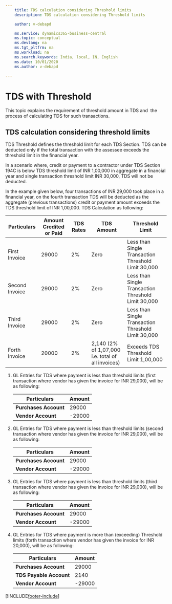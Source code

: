 ```yaml
---
    title: TDS calculation considering Threshold limits
    description: TDS calculation considering Threshold limits

    author: v-debapd

    ms.service: dynamics365-business-central
    ms.topic: conceptual
    ms.devlang: na
    ms.tgt_pltfrm: na
    ms.workload: na
    ms.search.keywords: India, local, IN, English
    ms.date: 10/01/2020
    ms.author: v-debapd

---
```

# TDS with Threshold



This topic explains the requirement of threshold amount in TDS and  the process of calculating TDS for such transactions.

## TDS calculation considering threshold limits

TDS Threshold defines the threshold limit for each TDS Section.  TDS can be deducted only if the total transaction with the assessee exceeds the threshold limit in the financial year.

In a scenario where, credit or payment to a contractor under TDS Section 194C is below TDS threshold limit of INR 1,00,000 in aggregate in a financial year and single transaction threshold limit INR 30,000, TDS will not be deducted. 

In the example given below, four transactions of INR 29,000 took place in a financial year, on the fourth transaction TDS will be deducted as the aggregate (previous transactions) credit or payment amount exceeds the TDS threshold limit of INR 1,00,000. TDS Calculation as following:

   |Particulars|Amount Credited or Paid|TDS Rates|TDS Amount|Threshold Limit|
   |--------------------|-----------------------|-----------------|----------|-------|  
   |First Invoice|29000|2%|Zero|Less than Single Transaction Threshold Limit 30,000|
   |Second Invoice|29000|2%|Zero|Less than Single Transaction Threshold Limit 30,000|
   |Third Invoice|29000|2%|Zero|Less than Single Transaction Threshold Limit 30,000|
   |Forth Invoice|20000|2%|2,140 (2% of 1,07,000 i.e. total of all invoices)|Exceeds TDS Threshold Limit 1,00,000|

1. GL Entries for TDS where payment is less than threshold limits (first transaction where vendor has given the invoice for INR 29,000), will be as following:
    
    |Particulars|Amount|
    |----------------------------------|---------------------------------------|  
    |**Purchases Account**|29000| 
    |**Vendor Account**|-29000|

2. GL Entries for TDS where payment is less than threshold limits (second transaction where vendor has given the invoice for INR 29,000), will be as following:

    |Particulars|Amount|
    |----------------------------------|---------------------------------------|  
    |**Purchases Account**|29000|  
    |**Vendor Account**|-29000|

3. GL Entries for TDS where payment is less than threshold limits (third transaction where vendor has given the invoice for INR 29,000), will be as following:
 
    |Particulars|Amount|
    |----------------------------------|---------------------------------------|  
    |**Purchases Account**|29000|  
    |**Vendor Account**|-29000|

4. GL Entries for TDS where payment is more than (exceeding) Threshold limits (forth transaction where vendor has given the invoice for INR 20,000), will be as following:
    
    |Particulars|Amount|
    |----------------------------------|---------------------------------------|  
    |**Purchases Account**|29000| 
    |**TDS Payable Account**|2140| 
    |**Vendor Account**|-29000|








































[!INCLUDE[footer-include](../../includes/footer-banner.md)]